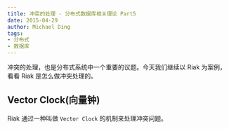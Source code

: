 ```yaml
---
title: 冲突的处理 - 分布式数据库相关理论 Part5
date: 2015-04-29
author: Michael Ding
tags:
- 分布式
- 数据库
---
```


冲突的处理，也是分布式系统中一个重要的议题。今天我们继续以 Riak 为案例，看看 Riak 是怎么做冲突处理的。

## Vector Clock(向量钟)

Riak 通过一种叫做 `Vector Clock` 的机制来处理冲突问题。
